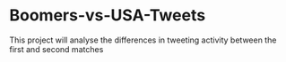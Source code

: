 # Boomers-vs-USA-Tweets
This project will analyse the differences in tweeting activity between the first and second matches
